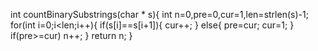 int countBinarySubstrings(char * s){
    int n=0,pre=0,cur=1,len=strlen(s)-1;
    for(int i=0;i<len;i++){
        if(s[i]==s[i+1]){
            cur++;
        }
        else{
            pre=cur;
            cur=1;
        }
        if(pre>=cur)
            n++;
    }
    return n;
}

